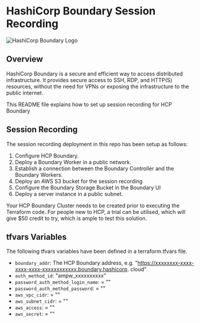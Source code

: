 # HashiCorp Boundary Session Recording

![HashiCorp Boundary Logo](https://www.hashicorp.com/_next/static/media/colorwhite.997fcaf9.svg)

## Overview

HashiCorp Boundary is a secure and efficient way to access distributed infrastructure. It provides secure access to SSH, RDP, and HTTP(S) resources, without the need for VPNs or exposing the infrastructure to the public internet.

This README file explains how to set up session recording for HCP Boundary

## Session Recording

The session recording deployment in this repo has been setup as follows:

1. Configure HCP Boundary.
2. Deploy a Boundary Worker in a public network.
3. Establish a connection between the Boundary Controller and the Boundary Workers.
4. Deploy an AWS S3 bucket for the session recording
5. Configure the Boundary Storage Bucket in the Boundary UI
6. Deploy a server instance in a public subnet. 

Your HCP Boundary Cluster needs to be created prior to executing the Terraform code. For people new to HCP, a trial can be utilised, which will give $50 credit to try, which is ample to test this solution.

## tfvars Variables

The following tfvars variables have been defined in a terraform.tfvars file.

- `boundary_addr`: The HCP Boundary address, e.g. "https://xxxxxxxx-xxxx-xxxx-xxxx-xxxxxxxxxxxx.boundary.hashicorp.
cloud"
- `auth_method_id`: "ampw_xxxxxxxxxx"                             
- `password_auth_method_login_name`: = ""
- `password_auth_method_password`:   = ""
- `aws_vpc_cidr`:                    = ""
- `aws_subnet_cidr`:                 = ""
- `aws_access`:                      = ""
- `aws_secret`:                      = ""
